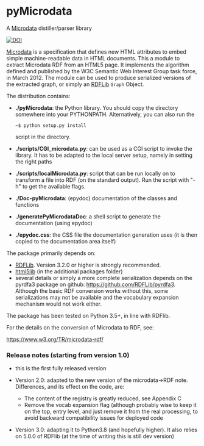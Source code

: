 # pyMicrodata

A [Microdata](https://www.w3.org/TR/microdata/) distiller/parser library

[![DOI](https://zenodo.org/badge/9385/RDFLib/pymicrodata.svg)](http://dx.doi.org/10.5281/zenodo.14541)

[Microdata](https://www.w3.org/TR/microdata/) is a specification that defines new HTML attributes to embed simple 
machine-readable data in HTML documents. This a module to extract Microdata RDF from an HTML5 page. It implements the 
algorithm defined and published by the W3C Semantic Web Interest Group task force, in March 2012. The module can be 
used to produce serialized versions of the extracted graph, or simply an [RDFLib](https://github.com/RDFLib/rdflib) 
`Graph` Object.

The distribution contains:

- **./pyMicrodata**: the Python library. You should copy the directory
  somewhere into your PYTHONPATH. Alternatively, you can also run the

    `~$ python setup.py install`

  script in the directory.

- **./scripts/CGI_microdata.py**: can be used as a CGI script to invoke the library.
  It has to be adapted to the local server setup, namely in setting the right paths

- **./scripts/localMicrodata.py**: script that can be run locally on to transform
  a file into RDF (on the standard output). Run the script with "-h" to
  get the available flags.

- **./Doc-pyMicrodata**: (epydoc) documentation of the classes and functions

- **./generatePyMicrodataDoc**: a shell script to generate the documentation (using epydoc)

- **./epydoc.css**: the CSS file the documentation generation uses (it is then copied to the documentation area itself)

The package primarily depends on:

 - [RDFLib](https://github.com/RDFLib/rdflib). Version 3.2.0 or higher is strongly recommended.
 - [html5lib](http://code.google.com/p/html5lib/) (in the additional packages folder)
 - several details or simply a more complete serialization depends on the pyrdfa3 package on github: https://github.com/RDFLib/pyrdfa3. Although the basic RDF conversion works without this, some serializations may not be available and the vocabulary expansion mechanism would not work either. 
    
The package has been tested on Python 3.5+, in line with RDFlib.

For the details on the conversion of Microdata to RDF, see:

<https://www.w3.org/TR/microdata-rdf/>


### Release notes (starting from version 1.0)

- this is the first fully released version

- Version 2.0: adapted to the new version of the microdata->RDF note. Differences, and its effect on the code, are:
    - The content of the registry is greatly reduced, see Appendix C
    - Remove the vocab expansion flag (although probably wise to keep it on the top, entry level, and just remove it
    from the real processing, to avoid backward compatibility issues for deployed code

- Version 3.0: adapting it to Python3.8 (and hopefully higher). It also relies on 5.0.0 of RDFlib (at the time of writing this is still dev version)





